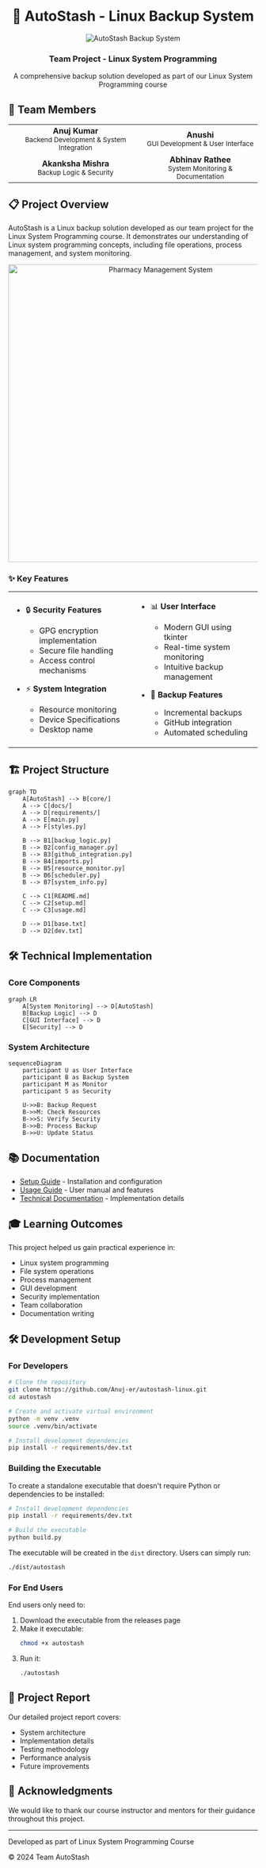 <div align="center">

# 🚀 AutoStash - Linux Backup System

<img src="https://64.media.tumblr.com/4e3ed52f25cff0e7b04babdd19f8e144/tumblr_mkiux8S7Xe1rn57sio1_400.gif" alt="AutoStash Backup System" />


<div>
  <h3>Team Project - Linux System Programming</h3>
  <p>A comprehensive backup solution developed as part of our Linux System Programming course</p>
</div>

</div>


## 👥 Team Members

<div align="center">
  
<table>
<tr>
<td align="center">
  <b>Anuj Kumar</b><br>
  <sub>Backend Development & System Integration</sub>
</td>
<td align="center">
  <b>Anushi</b><br>
  <sub>GUI Development & User Interface</sub>
</td>
</tr>
<tr>
<td align="center">
  <b>Akanksha Mishra</b><br>
  <sub>Backup Logic & Security</sub>
</td>
<td align="center">
  <b>Abhinav Rathee</b><br>
  <sub>System Monitoring & Documentation</sub>
</td>
</tr>
</table>

</div>

## 📋 Project Overview

AutoStash is a Linux backup solution developed as our team project for the Linux System Programming course. It demonstrates our understanding of Linux system programming concepts, including file operations, process management, and system monitoring.

<div align="center">
    
<img src="project_files/screenshot.png" alt="Pharmacy Management System" width="600">
    
</div>

### ✨ Key Features

  
<table>
<tr>
<td width="50%">
  
- 🔒 **Security Features**
  - GPG encryption implementation
  - Secure file handling
  - Access control mechanisms

- ⚡ **System Integration**
  - Resource monitoring
  - Device Specifications 
  - Desktop name

</td>
<td width="50%">

- 📊 **User Interface**
  - Modern GUI using tkinter
  - Real-time system monitoring
  - Intuitive backup management

- 🔄 **Backup Features**
  - Incremental backups
  - GitHub integration
  - Automated scheduling

</td>
</tr>
</table>

## 🏗️ Project Structure

```mermaid
graph TD
    A[AutoStash] --> B[core/]
    A --> C[docs/]
    A --> D[requirements/]
    A --> E[main.py]
    A --> F[styles.py]
    
    B --> B1[backup_logic.py]
    B --> B2[config_manager.py]
    B --> B3[github_integration.py]
    B --> B4[imports.py]
    B --> B5[resource_monitor.py]
    B --> B6[scheduler.py]
    B --> B7[system_info.py]
    
    C --> C1[README.md]
    C --> C2[setup.md]
    C --> C3[usage.md]
    
    D --> D1[base.txt]
    D --> D2[dev.txt]
```

## 🛠️ Technical Implementation

### Core Components

```mermaid
graph LR
    A[System Monitoring] --> D[AutoStash]
    B[Backup Logic] --> D
    C[GUI Interface] --> D
    E[Security] --> D
```

### System Architecture

```mermaid
sequenceDiagram
    participant U as User Interface
    participant B as Backup System
    participant M as Monitor
    participant S as Security

    U->>B: Backup Request
    B->>M: Check Resources
    B->>S: Verify Security
    B->>B: Process Backup
    B->>U: Update Status
```

## 📚 Documentation

- [Setup Guide](docs/setup.md) - Installation and configuration
- [Usage Guide](docs/usage.md) - User manual and features
- [Technical Documentation](docs/technical.md) - Implementation details

## 🎓 Learning Outcomes

This project helped us gain practical experience in:
- Linux system programming
- File system operations
- Process management
- GUI development
- Security implementation
- Team collaboration
- Documentation writing

## 🛠️ Development Setup

### For Developers
```bash
# Clone the repository
git clone https://github.com/Anuj-er/autostash-linux.git
cd autostash

# Create and activate virtual environment
python -m venv .venv
source .venv/bin/activate

# Install development dependencies
pip install -r requirements/dev.txt
```

### Building the Executable
To create a standalone executable that doesn't require Python or dependencies to be installed:

```bash
# Install development dependencies
pip install -r requirements/dev.txt

# Build the executable
python build.py
```

The executable will be created in the `dist` directory. Users can simply run:
```bash
./dist/autostash
```

### For End Users
End users only need to:
1. Download the executable from the releases page
2. Make it executable:
   ```bash
   chmod +x autostash
   ```
3. Run it:
   ```bash
   ./autostash
   ```

## 📝 Project Report

Our detailed project report covers:
- System architecture
- Implementation details
- Testing methodology
- Performance analysis
- Future improvements

## 🤝 Acknowledgments

We would like to thank our course instructor and mentors for their guidance throughout this project.

---

<p>Developed as part of Linux System Programming Course</p>
<p>© 2024 Team AutoStash</p>

